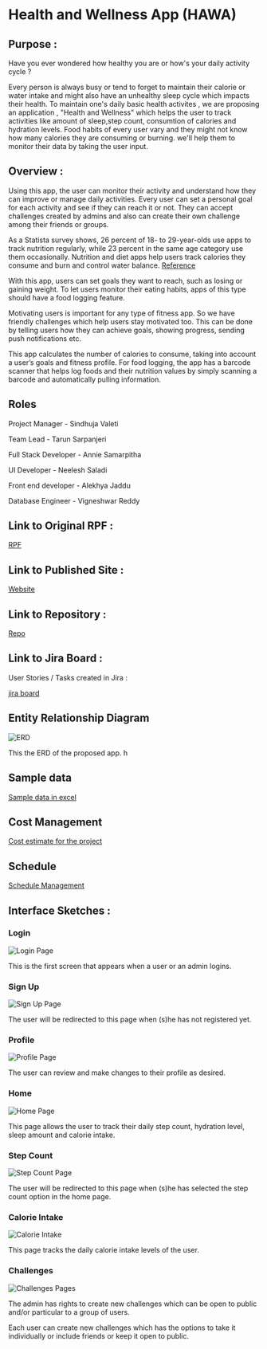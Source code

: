# Health and Wellness App (HAWA)

## Purpose :

Have you ever wondered how healthy you are or how's your daily activity cycle ?

Every person is always busy or tend to forget to maintain their calorie or water intake and might also have an unhealthy sleep cycle which impacts their health. To maintain one's daily basic health activites , we are proposing an application , "Health and Wellness" which helps the user to track activities like amount of sleep,step count, consumtion of calories and hydration levels. Food habits of every user vary and they might not know how many calories they are consuming or burning. we'll help them to monitor their data by taking the user input.

## Overview :

Using this app, the user can monitor their activity and understand how they can improve or manage daily activities. Every user can set a personal goal for each activity and see if they can reach it or not. They can accept challenges created by admins and also can create their own challenge among their friends or groups.

As a Statista survey shows, 26 percent of 18- to 29-year-olds use apps to track nutrition regularly, while 23 percent in the same age category use them occasionally. Nutrition and diet apps help users track calories they consume and burn and control water balance. [Reference](https://www.statista.com/statistics/698919/us-adults-that-would-use-an-app-to-track-their-diet-by-age/)

With this app, users can set goals they want to reach, such as losing or gaining weight. To let users monitor their eating habits, apps of this type should have a food logging feature.

Motivating users is important for any type of fitness app. So we have friendly challenges which help users stay motivated too. This can be done by telling users how they can achieve goals, showing progress, sending push notifications etc.

This app calculates the number of calories to consume, taking into account a user’s goals and fitness profile. For food logging, the app has a barcode scanner that helps log foods and their nutrition values by simply scanning a barcode and automatically pulling information.


## Roles

Project Manager         - Sindhuja Valeti 

Team Lead               - Tarun Sarpanjeri

Full Stack Developer    - Annie Samarpitha

UI Developer            - Neelesh Saladi

Front end developer     - Alekhya Jaddu

Database Engineer       - Vigneshwar Reddy

## Link to Original RPF :

[RPF](https://github.com/cbadami/rfp-health-and-wellness)

## Link to Published Site :

[Website](https://annie0sc.github.io/gdp_group4/)

## Link to Repository :

[Repo](https://github.com/annie0sc/gdp_group4)

## Link to Jira Board :

User Stories / Tasks created in Jira :

[jira board](https://sindhuvaleti.atlassian.net/jira/software/projects/GDP1/boards/2)



## Entity Relationship Diagram

![ERD](https://github.com/annie0sc/gdp_group4/blob/master/ERD_final.jpeg)

This the ERD of the proposed app.
h
## Sample data

[Sample data in excel](https://github.com/annie0sc/gdp_group4/blob/master/SampleData.xlsx)

## Cost Management

[Cost estimate for the project](https://github.com/annie0sc/gdp_group4/blob/master/CostEstimate.xlsx)

## Schedule

[Schedule Management](https://github.com/annie0sc/gdp_group4/blob/master/Schedule%20Management.xlsx)

## Interface Sketches :

### Login

![Login Page](https://github.com/annie0sc/gdp_group4/blob/master/Proposed%20Screens/1%20LOGIN.PNG)

This is the first screen that appears when a user or an admin logins.

### Sign Up

![Sign Up Page](https://github.com/annie0sc/gdp_group4/blob/master/Proposed%20Screens/2%20register.PNG)

The user will be redirected to this page when (s)he has not registered yet.

### Profile

![Profile Page](https://github.com/annie0sc/gdp_group4/blob/master/Proposed%20Screens/3%20profile.PNG)

The user can review and make changes to their profile as desired.

### Home

![Home Page](https://github.com/annie0sc/gdp_group4/blob/master/Proposed%20Screens/4%20Home.PNG)

This page allows the user to track their daily step count, hydration level, sleep amount and calorie intake.

### Step Count

![Step Count Page](https://github.com/annie0sc/gdp_group4/blob/master/Proposed%20Screens/5%20Step%20activity.PNG)

The user will be redirected to this page when (s)he has selected the step count option in the home page.

### Calorie Intake

![Calorie Intake](https://github.com/annie0sc/gdp_group4/blob/master/Proposed%20Screens/6%20Calorie.PNG)

This page tracks the daily calorie intake levels of the user.

### Challenges

![Challenges Pages](https://github.com/annie0sc/gdp_group4/blob/master/Proposed%20Screens/7%20Challenges.PNG)

The admin has rights to create new challenges which can be open to public and/or particular to a group of users. 

Each user can create new challenges which has the options to take it individually or include friends or keep it open to public.











